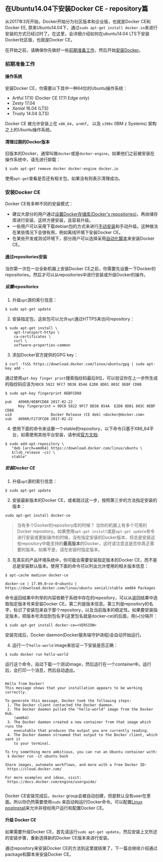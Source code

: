 ## 在Ubuntu14.04下安装Docker CE - repository篇

从2017年3月开始，Docker开始分为社区版本和企业版，也就是Docker CE和Docker EE, 原来Ubuntu14.04下，通过`sudo apt-get install docker.io`来进行安装的方式已经过时了。在这里，会详细介绍如何在ubuntu14.04 LTS下安装Docker社区版，也就是Docker CE。

在开始之前，请确保你先做好一些[前期准备工作](#前期准备工作)，然后开始[安装Docker](#)。

### 前期准备工作

#### 操作系统

安装Docker CE，你需要以下其中一种64位的Ubuntu操作系统：

- Artful 17.10 (Docker CE 17.11 Edge only)
- Zesty 17.04
- $Xenial$ 16.04 (LTS)
- Trusty 14.04 (LTS)

Docker CE 被允许安装上在 `x86_64`，`armhf`， 以及 `s390x` (IBM z Systems) 架构之上的Ubuntu操作系统。

#### 清理过期的Docker版本

旧版本的Docker，通常叫做`docker`或是`docker-engine`，如果他们之前被安装在操作系统中，请先进行卸载：

```shell
$ sudo apt-get remove docker docker-engine docker.io
```

使用`apt-get`查看是否还有相关包，如果没有则表示清理成功。

### 安装Docker CE

Docker CE有多种不同的安装模式：

- 建议大部分的用户通过[设置Docker存储库(Docker's repositories)](#)，再由储存库进行安装，这样方便安装，且容易升级。
- 一些用户可以采用下载debian包的方式来进行[手动安装](#)和手动升级。这种做法在某些情况下会很有用，例如离线环境下安装Docker CE。
- 在某些开发或测试环境下，部分用户可以选择采用[自动化脚本](#)来安装Docker CE。

#### 通过repositories安装

当你第一次在一台全新机器上安装Docker CE之前，你需要先设置一下Docker的repositories。然后才可以从repositories中进行安装或升级Docker的操作。

##### 设置repositories

1. 升级`apt`源的索引信息：

```shell
$ sudo apt-get update
```

2. 安装指定包，这些包可以允许`apt`通过HTTPS来访问repository：

```shell
$ sudo apt-get install \
    apt-transport-https \
    ca-certificates \
    curl \
    software-properties-common
```

3. 添加Docker官方提供的GPG key：

```shell
$ curl -fsSL https://download.docker.com/linux/ubuntu/gpg | sudo apt-key add -
```

通过使用`apt-key finger print`搜索指纹码最后8位，可以验证你在上一步所生成的指纹码应该为`9DC8 5822 9FC7 DD38 854A E2D8 8D81 803C 0EBF CD88`

```shell
$ sudo apt-key fingerprint 0EBFCD88

pub   4096R/0EBFCD88 2017-02-22
      Key fingerprint = 9DC8 5822 9FC7 DD38 854A  E2D8 8D81 803C 0EBF CD88
uid                  Docker Release (CE deb) <docker@docker.com>
sub   4096R/F273FCD8 2017-02-22
```

4. 使用下面的命令来设置一个stable的repository，以下命令只基于X86_64平台，如需使用其他平台安装，请参阅[官方文档](https://docs.docker.com/engine/installation/linux/docker-ce/ubuntu/#set-up-the-repository):

```shell
$ sudo add-apt-repository \
   "deb [arch=amd64] https://download.docker.com/linux/ubuntu \
   $(lsb_release -cs) \
   stable"
```

##### 安装Docker CE

1. 升级`apt`源的索引信息：

```shell
$ sudo apt-get update
```

2. 安装最新版本的Docker CE，或者跳过这一步，按照第三步的方法指定安装的版本：

```shell
sudo apt-get install docker-ce
```

> 当有多个Docker的repository库的时候？
> 当你的机器上有多个可用的Docker repository。如果使用`apt-get install`或是`apt-get update`命令进行安装或更新操作的时候，没有指定安装的Docker版本，将总是安装这些repository中能支持的**最高版本**的Docker，这时请注意这是否你真正需要的版本。如果不是，请在安装时指定版本。

3. 在真实的产品环境系统中，你可能会需要安装指定版本的Docker CE，而不是总是安装默认版本。使用下面的命令可以列出允许使用的相关版本信息：

```shell
$ apt-cache madison docker-ce

docker-ce | 17.09.0~ce-0~ubuntu | https://download.docker.com/linux/ubuntu xenial/stable amd64 Packages
```

命令返回结果中列举的内容依赖于系统中存在的repository，可以从返回结果中选取指定版本号来安装Docker CE。第二列是版本信息。第三列是repository的名字，标识了安装包来自于那个repository，以及当前版本的稳定性。如果要安装指定版本，把版本号添加到包名字(这里包名就是docker-ce)的后面，用(`=`)分隔开：

```shell
$ sudo apt-get install docker-ce=<VERSION>
```

安装完成后，Docker daemon(Docker服务端守护进程)会自动开始运行。

4. 运行一个`hello-world` image来验证一下安装是否正确：

```shell
$ sudo docker run hello-world
```

运行这个命令，自动下载一个测试image，然后运行在一个container中。运行后，会打印一个消息，然后自动退出。

```shell

Hello from Docker!
This message shows that your installation appears to be working correctly.

To generate this message, Docker took the following steps:
 1. The Docker client contacted the Docker daemon.
 2. The Docker daemon pulled the "hello-world" image from the Docker Hub.
    (amd64)
 3. The Docker daemon created a new container from that image which runs the
    executable that produces the output you are currently reading.
 4. The Docker daemon streamed that output to the Docker client, which sent it
    to your terminal.

To try something more ambitious, you can run an Ubuntu container with:
 $ docker run -it ubuntu bash

Share images, automate workflows, and more with a free Docker ID:
 https://cloud.docker.com/

For more examples and ideas, visit:
 https://docs.docker.com/engine/userguide/
 
```

Docker CE安装完成后，`docker` group会被自动创建，但是默认没有user在里面。所以你仍然需要使用`sudo` 来启动和运行Docker命令。可以配置[Linux postinstall](https://docs.docker.com/engine/installation/linux/linux-postinstall)来允许非授权用户运行和配置Docker CE。

#### 升级 Docker CE

如果需要升级Docker CE，首先请运行`sudo apt-get update`，然后安装上文所述的安装步骤，重新选择新的Docker CE版本来进行安装。

通过repository来安装Docker CE的方法到这里就结束了，下一篇会继续介绍通过package和脚本来安装Docker CE。